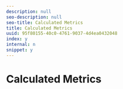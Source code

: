 ```yaml
---
description: null
seo-description: null
seo-title: Calculated Metrics
title: Calculated Metrics
uuid: 95f80155-40c0-4761-9037-4d4ea0432048
index: y
internal: n
snippet: y
---
```


# Calculated Metrics

